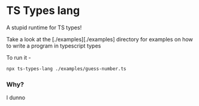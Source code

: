 # TS Types lang
A stupid runtime for TS types!

Take a look at the [./examples][./examples] directory for examples on how to write a program in typescript types

To run it -
```bash
npx ts-types-lang ./examples/guess-number.ts
```

### Why?

I dunno

